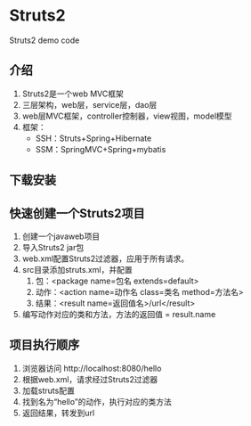 # Struts2
Struts2 demo code

## 介绍
1. Struts2是一个web MVC框架
2. 三层架构，web层，service层，dao层
3. web层MVC框架，controller控制器，view视图，model模型
4. 框架：
    - SSH：Struts+Spring+Hibernate
    - SSM：SpringMVC+Spring+mybatis

## 下载安装

## 快速创建一个Struts2项目
1. 创建一个javaweb项目
2. 导入Struts2 jar包
3. web.xml配置Struts2过滤器，应用于所有请求。
4. src目录添加struts.xml，并配置
    1. 包：\<package name=包名 extends=default>
    2. 动作：\<action name=动作名 class=类名 method=方法名>
    3. 结果：\<result name=返回值名>/url\</result>
5. 编写动作对应的类和方法，方法的返回值 = result.name

## 项目执行顺序
1. 浏览器访问 http://localhost:8080/hello
2. 根据web.xml，请求经过Struts2过滤器
3. 加载struts配置
4. 找到名为“hello”的动作，执行对应的类方法
5. 返回结果，转发到url
